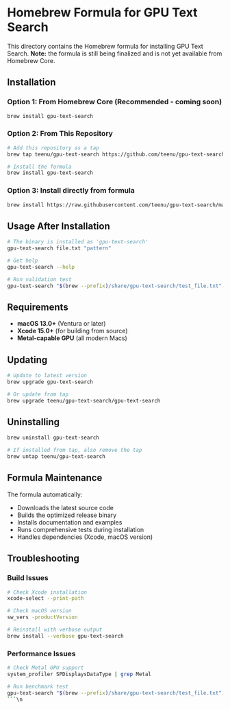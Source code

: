 # Homebrew Formula for GPU Text Search

This directory contains the Homebrew formula for installing GPU Text Search.
**Note:** the formula is still being finalized and is not yet available from Homebrew Core.

## Installation

### Option 1: From Homebrew Core (Recommended - coming soon)
```bash
brew install gpu-text-search
```

### Option 2: From This Repository
```bash
# Add this repository as a tap
brew tap teenu/gpu-text-search https://github.com/teenu/gpu-text-search

# Install the formula
brew install gpu-text-search
```

### Option 3: Install directly from formula
```bash
brew install https://raw.githubusercontent.com/teenu/gpu-text-search/main/homebrew/gpu-text-search.rb
```

## Usage After Installation

```bash
# The binary is installed as 'gpu-text-search'
gpu-text-search file.txt "pattern"

# Get help
gpu-text-search --help

# Run validation test
gpu-text-search "$(brew --prefix)/share/gpu-text-search/test_file.txt" "Hello" --verbose
```

## Requirements

- **macOS 13.0+** (Ventura or later)
- **Xcode 15.0+** (for building from source)
- **Metal-capable GPU** (all modern Macs)

## Updating

```bash
# Update to latest version
brew upgrade gpu-text-search

# Or update from tap
brew upgrade teenu/gpu-text-search/gpu-text-search
```

## Uninstalling

```bash
brew uninstall gpu-text-search

# If installed from tap, also remove the tap
brew untap teenu/gpu-text-search
```

## Formula Maintenance

The formula automatically:
- Downloads the latest source code
- Builds the optimized release binary
- Installs documentation and examples
- Runs comprehensive tests during installation
- Handles dependencies (Xcode, macOS version)

## Troubleshooting

### Build Issues
```bash
# Check Xcode installation
xcode-select --print-path

# Check macOS version
sw_vers -productVersion

# Reinstall with verbose output
brew install --verbose gpu-text-search
```

### Performance Issues
```bash
# Check Metal GPU support
system_profiler SPDisplaysDataType | grep Metal

# Run benchmark test
gpu-text-search "$(brew --prefix)/share/gpu-text-search/test_file.txt" "test" --benchmark --iterations 10
```\n
